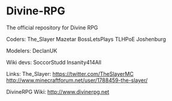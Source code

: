 Divine-RPG
==========

The official repository for Divine RPG

Coders:
The_Slayer
Mazetar
BossLetsPlays
TLHPoE
Joshenburg

Modelers:
DeclanUK

Wiki devs:
SoccorStudd
Insanity414All

Links:
The_Slayer:
https://twitter.com/TheSlayerMC
http://www.minecraftforum.net/user/1788459-the-slayer/

DivineRPG Wiki:
http://www.divinerpg.net

